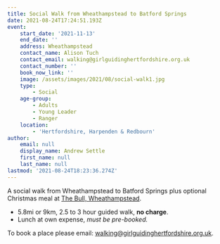 ```yaml
---
title: Social Walk from Wheathampstead to Batford Springs
date: 2021-08-24T17:24:51.193Z
event:
    start_date: '2021-11-13'
    end_date: ''
    address: Wheathampstead
    contact_name: Alison Tuch
    contact_email: walking@girlguidinghertfordshire.org.uk
    contact_number: ''
    book_now_link: ''
    image: /assets/images/2021/08/social-walk1.jpg
    type:
        - Social
    age-group:
        - Adults
        - Young Leader
        - Ranger
    location:
        - 'Hertfordshire, Harpenden & Redbourn'
author:
    email: null
    display_name: Andrew Settle
    first_name: null
    last_name: null
lastmod: '2021-08-24T18:23:36.274Z'
---
```

A social walk from Wheathampstead to Batford Springs plus optional Christmas meal at [The Bull, Wheathampstead](https://www.millerandcarter.co.uk/restaurants/east-of-england/millerandcarterwheathampstead/festivemenu).

- 5.8mi or 9km, 2.5 to 3 hour guided walk, **no charge**. 
- Lunch at own expense, _must be pre-booked._

To book a place please email: <a href="mailto:walking@girlguidinghertfordshire.org.uk">walking@girlguidinghertfordshire.org.uk</a>.
